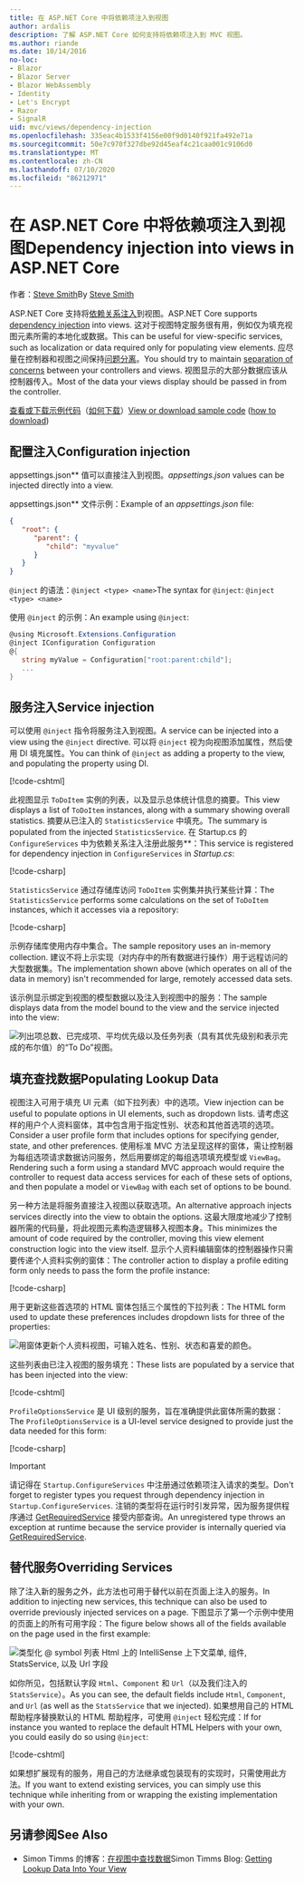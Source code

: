 ```yaml
---
title: 在 ASP.NET Core 中将依赖项注入到视图
author: ardalis
description: 了解 ASP.NET Core 如何支持将依赖项注入到 MVC 视图。
ms.author: riande
ms.date: 10/14/2016
no-loc:
- Blazor
- Blazor Server
- Blazor WebAssembly
- Identity
- Let's Encrypt
- Razor
- SignalR
uid: mvc/views/dependency-injection
ms.openlocfilehash: 335eac4b1533f4156e00f9d0140f921fa492e71a
ms.sourcegitcommit: 50e7c970f327dbe92d45eaf4c21caa001c9106d0
ms.translationtype: MT
ms.contentlocale: zh-CN
ms.lasthandoff: 07/10/2020
ms.locfileid: "86212971"
---
```

# <a name="dependency-injection-into-views-in-aspnet-core"></a><span data-ttu-id="58ff4-103">在 ASP.NET Core 中将依赖项注入到视图</span><span class="sxs-lookup"><span data-stu-id="58ff4-103">Dependency injection into views in ASP.NET Core</span></span>

<span data-ttu-id="58ff4-104">作者：[Steve Smith](https://ardalis.com/)</span><span class="sxs-lookup"><span data-stu-id="58ff4-104">By [Steve Smith](https://ardalis.com/)</span></span>

<span data-ttu-id="58ff4-105">ASP.NET Core 支持将[依赖关系注入](xref:fundamentals/dependency-injection)到视图。</span><span class="sxs-lookup"><span data-stu-id="58ff4-105">ASP.NET Core supports [dependency injection](xref:fundamentals/dependency-injection) into views.</span></span> <span data-ttu-id="58ff4-106">这对于视图特定服务很有用，例如仅为填充视图元素所需的本地化或数据。</span><span class="sxs-lookup"><span data-stu-id="58ff4-106">This can be useful for view-specific services, such as localization or data required only for populating view elements.</span></span> <span data-ttu-id="58ff4-107">应尽量在控制器和视图之间保持[问题分离](/dotnet/standard/modern-web-apps-azure-architecture/architectural-principles#separation-of-concerns)。</span><span class="sxs-lookup"><span data-stu-id="58ff4-107">You should try to maintain [separation of concerns](/dotnet/standard/modern-web-apps-azure-architecture/architectural-principles#separation-of-concerns) between your controllers and views.</span></span> <span data-ttu-id="58ff4-108">视图显示的大部分数据应该从控制器传入。</span><span class="sxs-lookup"><span data-stu-id="58ff4-108">Most of the data your views display should be passed in from the controller.</span></span>

<span data-ttu-id="58ff4-109">[查看或下载示例代码](https://github.com/dotnet/AspNetCore.Docs/tree/master/aspnetcore/mvc/views/dependency-injection/sample)（[如何下载](xref:index#how-to-download-a-sample)）</span><span class="sxs-lookup"><span data-stu-id="58ff4-109">[View or download sample code](https://github.com/dotnet/AspNetCore.Docs/tree/master/aspnetcore/mvc/views/dependency-injection/sample) ([how to download](xref:index#how-to-download-a-sample))</span></span>

## <a name="configuration-injection"></a><span data-ttu-id="58ff4-110">配置注入</span><span class="sxs-lookup"><span data-stu-id="58ff4-110">Configuration injection</span></span>

<span data-ttu-id="58ff4-111">appsettings.json\*\* 值可以直接注入到视图。</span><span class="sxs-lookup"><span data-stu-id="58ff4-111">*appsettings.json* values can be injected directly into a view.</span></span>

<span data-ttu-id="58ff4-112">appsettings.json\*\* 文件示例：</span><span class="sxs-lookup"><span data-stu-id="58ff4-112">Example of an *appsettings.json* file:</span></span>

```json
{
   "root": {
      "parent": {
         "child": "myvalue"
      }
   }
}
```

<span data-ttu-id="58ff4-113">`@inject` 的语法：`@inject <type> <name>`</span><span class="sxs-lookup"><span data-stu-id="58ff4-113">The syntax for `@inject`: `@inject <type> <name>`</span></span>

<span data-ttu-id="58ff4-114">使用 `@inject` 的示例：</span><span class="sxs-lookup"><span data-stu-id="58ff4-114">An example using `@inject`:</span></span>

```csharp
@using Microsoft.Extensions.Configuration
@inject IConfiguration Configuration
@{
   string myValue = Configuration["root:parent:child"];
   ...
}
```

## <a name="service-injection"></a><span data-ttu-id="58ff4-115">服务注入</span><span class="sxs-lookup"><span data-stu-id="58ff4-115">Service injection</span></span>

<span data-ttu-id="58ff4-116">可以使用 `@inject` 指令将服务注入到视图。</span><span class="sxs-lookup"><span data-stu-id="58ff4-116">A service can be injected into a view using the `@inject` directive.</span></span> <span data-ttu-id="58ff4-117">可以将 `@inject` 视为向视图添加属性，然后使用 DI 填充属性。</span><span class="sxs-lookup"><span data-stu-id="58ff4-117">You can think of `@inject` as adding a property to the view, and populating the property using DI.</span></span>

[!code-cshtml[](../../mvc/views/dependency-injection/sample/src/ViewInjectSample/Views/ToDo/Index.cshtml?highlight=4,5,15,16,17)]

<span data-ttu-id="58ff4-118">此视图显示 `ToDoItem` 实例的列表，以及显示总体统计信息的摘要。</span><span class="sxs-lookup"><span data-stu-id="58ff4-118">This view displays a list of `ToDoItem` instances, along with a summary showing overall statistics.</span></span> <span data-ttu-id="58ff4-119">摘要从已注入的 `StatisticsService` 中填充。</span><span class="sxs-lookup"><span data-stu-id="58ff4-119">The summary is populated from the injected `StatisticsService`.</span></span> <span data-ttu-id="58ff4-120">在 Startup.cs 的 `ConfigureServices` 中为依赖关系注入注册此服务\*\*：</span><span class="sxs-lookup"><span data-stu-id="58ff4-120">This service is registered for dependency injection in `ConfigureServices` in *Startup.cs*:</span></span>

[!code-csharp[](../../mvc/views/dependency-injection/sample/src/ViewInjectSample/Startup.cs?highlight=6,7&range=15-22)]

<span data-ttu-id="58ff4-121">`StatisticsService` 通过存储库访问 `ToDoItem` 实例集并执行某些计算：</span><span class="sxs-lookup"><span data-stu-id="58ff4-121">The `StatisticsService` performs some calculations on the set of `ToDoItem` instances, which it accesses via a repository:</span></span>

[!code-csharp[](../../mvc/views/dependency-injection/sample/src/ViewInjectSample/Model/Services/StatisticsService.cs?highlight=15,20,25)]

<span data-ttu-id="58ff4-122">示例存储库使用内存中集合。</span><span class="sxs-lookup"><span data-stu-id="58ff4-122">The sample repository uses an in-memory collection.</span></span> <span data-ttu-id="58ff4-123">建议不将上示实现（对内存中的所有数据进行操作）用于远程访问的大型数据集。</span><span class="sxs-lookup"><span data-stu-id="58ff4-123">The implementation shown above (which operates on all of the data in memory) isn't recommended for large, remotely accessed data sets.</span></span>

<span data-ttu-id="58ff4-124">该示例显示绑定到视图的模型数据以及注入到视图中的服务：</span><span class="sxs-lookup"><span data-stu-id="58ff4-124">The sample displays data from the model bound to the view and the service injected into the view:</span></span>

![列出项总数、已完成项、平均优先级以及任务列表（具有其优先级别和表示完成的布尔值）的“To Do”视图。](dependency-injection/_static/screenshot.png)

## <a name="populating-lookup-data"></a><span data-ttu-id="58ff4-126">填充查找数据</span><span class="sxs-lookup"><span data-stu-id="58ff4-126">Populating Lookup Data</span></span>

<span data-ttu-id="58ff4-127">视图注入可用于填充 UI 元素（如下拉列表）中的选项。</span><span class="sxs-lookup"><span data-stu-id="58ff4-127">View injection can be useful to populate options in UI elements, such as dropdown lists.</span></span> <span data-ttu-id="58ff4-128">请考虑这样的用户个人资料窗体，其中包含用于指定性别、状态和其他首选项的选项。</span><span class="sxs-lookup"><span data-stu-id="58ff4-128">Consider a user profile form that includes options for specifying gender, state, and other preferences.</span></span> <span data-ttu-id="58ff4-129">使用标准 MVC 方法呈现这样的窗体，需让控制器为每组选项请求数据访问服务，然后用要绑定的每组选项填充模型或 `ViewBag`。</span><span class="sxs-lookup"><span data-stu-id="58ff4-129">Rendering such a form using a standard MVC approach would require the controller to request data access services for each of these sets of options, and then populate a model or `ViewBag` with each set of options to be bound.</span></span>

<span data-ttu-id="58ff4-130">另一种方法是将服务直接注入视图以获取选项。</span><span class="sxs-lookup"><span data-stu-id="58ff4-130">An alternative approach injects services directly into the view to obtain the options.</span></span> <span data-ttu-id="58ff4-131">这最大限度地减少了控制器所需的代码量，将此视图元素构造逻辑移入视图本身。</span><span class="sxs-lookup"><span data-stu-id="58ff4-131">This minimizes the amount of code required by the controller, moving this view element construction logic into the view itself.</span></span> <span data-ttu-id="58ff4-132">显示个人资料编辑窗体的控制器操作只需要传递个人资料实例的窗体：</span><span class="sxs-lookup"><span data-stu-id="58ff4-132">The controller action to display a profile editing form only needs to pass the form the profile instance:</span></span>

[!code-csharp[](../../mvc/views/dependency-injection/sample/src/ViewInjectSample/Controllers/ProfileController.cs?highlight=9,19)]

<span data-ttu-id="58ff4-133">用于更新这些首选项的 HTML 窗体包括三个属性的下拉列表：</span><span class="sxs-lookup"><span data-stu-id="58ff4-133">The HTML form used to update these preferences includes dropdown lists for three of the properties:</span></span>

![用窗体更新个人资料视图，可输入姓名、性别、状态和喜爱的颜色。](dependency-injection/_static/updateprofile.png)

<span data-ttu-id="58ff4-135">这些列表由已注入视图的服务填充：</span><span class="sxs-lookup"><span data-stu-id="58ff4-135">These lists are populated by a service that has been injected into the view:</span></span>

[!code-cshtml[](../../mvc/views/dependency-injection/sample/src/ViewInjectSample/Views/Profile/Index.cshtml?highlight=4,16,17,21,22,26,27)]

<span data-ttu-id="58ff4-136">`ProfileOptionsService` 是 UI 级别的服务，旨在准确提供此窗体所需的数据：</span><span class="sxs-lookup"><span data-stu-id="58ff4-136">The `ProfileOptionsService` is a UI-level service designed to provide just the data needed for this form:</span></span>

[!code-csharp[](../../mvc/views/dependency-injection/sample/src/ViewInjectSample/Model/Services/ProfileOptionsService.cs?highlight=7,13,24)]

> [!IMPORTANT]
> <span data-ttu-id="58ff4-137">请记得在 `Startup.ConfigureServices` 中注册通过依赖项注入请求的类型。</span><span class="sxs-lookup"><span data-stu-id="58ff4-137">Don't forget to register types you request through dependency injection in `Startup.ConfigureServices`.</span></span> <span data-ttu-id="58ff4-138">注销的类型将在运行时引发异常，因为服务提供程序通过 [GetRequiredService](/dotnet/api/microsoft.extensions.dependencyinjection.serviceproviderserviceextensions.getrequiredservice) 接受内部查询。</span><span class="sxs-lookup"><span data-stu-id="58ff4-138">An unregistered type throws an exception at runtime because the service provider is internally queried via [GetRequiredService](/dotnet/api/microsoft.extensions.dependencyinjection.serviceproviderserviceextensions.getrequiredservice).</span></span>

## <a name="overriding-services"></a><span data-ttu-id="58ff4-139">替代服务</span><span class="sxs-lookup"><span data-stu-id="58ff4-139">Overriding Services</span></span>

<span data-ttu-id="58ff4-140">除了注入新的服务之外，此方法也可用于替代以前在页面上注入的服务。</span><span class="sxs-lookup"><span data-stu-id="58ff4-140">In addition to injecting new services, this technique can also be used to override previously injected services on a page.</span></span> <span data-ttu-id="58ff4-141">下图显示了第一个示例中使用的页面上的所有可用字段：</span><span class="sxs-lookup"><span data-stu-id="58ff4-141">The figure below shows all of the fields available on the page used in the first example:</span></span>

![类型化 @ symbol 列表 Html 上的 IntelliSense 上下文菜单, 组件, StatsService, 以及 Url 字段](dependency-injection/_static/razor-fields.png)

<span data-ttu-id="58ff4-143">如你所见，包括默认字段 `Html`、`Component` 和 `Url`（以及我们注入的 `StatsService`）。</span><span class="sxs-lookup"><span data-stu-id="58ff4-143">As you can see, the default fields include `Html`, `Component`, and `Url` (as well as the `StatsService` that we injected).</span></span> <span data-ttu-id="58ff4-144">如果想用自己的 HTML 帮助程序替换默认的 HTML 帮助程序，可使用 `@inject` 轻松完成：</span><span class="sxs-lookup"><span data-stu-id="58ff4-144">If for instance you wanted to replace the default HTML Helpers with your own, you could easily do so using `@inject`:</span></span>

[!code-cshtml[](../../mvc/views/dependency-injection/sample/src/ViewInjectSample/Views/Helper/Index.cshtml?highlight=3,11)]

<span data-ttu-id="58ff4-145">如果想扩展现有的服务，用自己的方法继承或包装现有的实现时，只需使用此方法。</span><span class="sxs-lookup"><span data-stu-id="58ff4-145">If you want to extend existing services, you can simply use this technique while inheriting from or wrapping the existing implementation with your own.</span></span>

## <a name="see-also"></a><span data-ttu-id="58ff4-146">另请参阅</span><span class="sxs-lookup"><span data-stu-id="58ff4-146">See Also</span></span>

* <span data-ttu-id="58ff4-147">Simon Timms 的博客：[在视图中查找数据](https://blog.simontimms.com/2015/06/09/getting-lookup-data-into-you-view/)</span><span class="sxs-lookup"><span data-stu-id="58ff4-147">Simon Timms Blog: [Getting Lookup Data Into Your View](https://blog.simontimms.com/2015/06/09/getting-lookup-data-into-you-view/)</span></span>
